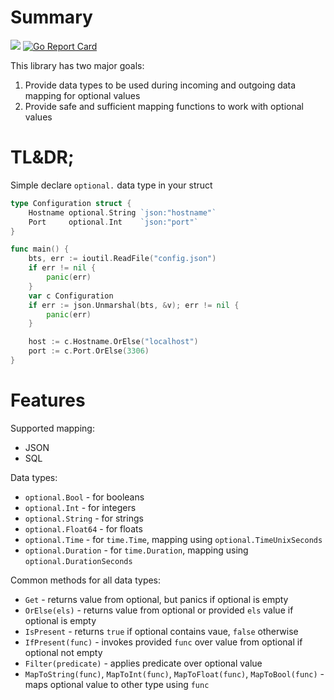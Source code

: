 # Summary

[![](https://godoc.org/github.com/mono83/optional?status.svg)](http://godoc.org/github.com/mono83/optional)
[![Go Report Card](https://goreportcard.com/badge/github.com/mono83/optional)](https://goreportcard.com/report/github.com/mono83/optional)

This library has two major goals:

1. Provide data types to be used during incoming and outgoing data mapping for optional values
2. Provide safe and sufficient mapping functions to work with optional values

# TL&DR;

Simple declare `optional.` data type in your struct

```go
type Configuration struct {
    Hostname optional.String `json:"hostname"`
    Port     optional.Int    `json:"port"`
}

func main() {
    bts, err := ioutil.ReadFile("config.json")
    if err != nil {
        panic(err)
    }
    var c Configuration
    if err := json.Unmarshal(bts, &v); err != nil {
        panic(err)
    }

    host := c.Hostname.OrElse("localhost")
    port := c.Port.OrElse(3306)
}
```

# Features

Supported mapping:
* JSON
* SQL

Data types:
* `optional.Bool` - for booleans
* `optional.Int` - for integers
* `optional.String` - for strings
* `optional.Float64` - for floats
* `optional.Time` - for `time.Time`, mapping using `optional.TimeUnixSeconds`
* `optional.Duration` - for `time.Duration`, mapping using `optional.DurationSeconds`

Common methods for all data types:
* `Get` - returns value from optional, but panics if optional is empty
* `OrElse(els)` - returns value from optional or provided `els` value if optional is empty
* `IsPresent` - returns `true` if optional contains vaue, `false` otherwise
* `IfPresent(func)` - invokes provided `func` over value from optional if optional not empty
* `Filter(predicate)` - applies predicate over optional value
* `MapToString(func)`, `MapToInt(func)`, `MapToFloat(func)`, `MapToBool(func)` - maps optional value to other type using `func`
